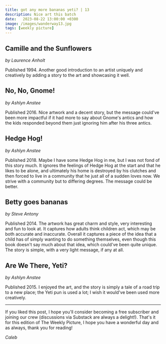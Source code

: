 ```yaml
---
title: got any more bananas yeti? | 13
description: Nice art this batch
date:   2023-08-22 13:00:00 +0300
image: /images/wanderway13.jpg
tags: [weekly picture]
---
```


## Camille and the Sunflowers

*by Laurence Anholt*

Published 1994. Another good introduction to an artist uniquely and creatively by adding a story to the art and showcasing it well.

## No, No, Gnome!

*by Ashlyn Anstee*

Published 2016. Nice artwork and a decent story, but the message could've been more impactful if it had more to say about Gnome's antics and how the kids responded beyond them just ignoring him after his three antics.

## Hedge Hog!

*by Ashlyn Anstee*

Published 2018. Maybe I have some Hedge Hog in me, but I was not fond of this story much. It ignores the feelings of Hedge Hog at the start and that he likes to be alone, and ultimately his home is destroyed by his clutches and then forced to live in a community that he just all of a sudden loves now. We strive with a community but to differing degrees. The message could be better.

## Betty goes bananas

*by Steve Antony*

Published 2014. The artwork has great charm and style, very interesting and fun to look at. It captures how adults think children act, which may be both accurate and inaccurate. Overall it captures a piece of the idea that a child has of simply wanting to do something themselves, even though this book doesn't say much about that idea, which could've been quite unique. The story is simple, with a very light message, if any at all.

## Are We There, Yeti?

*by Ashlyn Anstee*

Published 2015. I enjoyed the art, and the story is simply a tale of a road trip to a new place; the Yeti pun is used a lot; I wish it would've been used more creatively.

***

If you liked this post, I hope you'll consider becoming a free subscriber and joining our crew (discussions via Substack are always a delight!). That's it for this edition of The Weekly Picture, I hope you have a wonderful day and as always, thank you for reading!

*Caleb*
